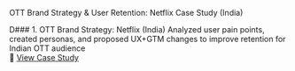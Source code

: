 OTT Brand Strategy & User Retention: Netflix Case Study (India)

D### 1. OTT Brand Strategy: Netflix (India)
Analyzed user pain points, created personas, and proposed UX+GTM changes to improve retention for Indian OTT audience  
📄 [View Case Study](https://docs.google.com/presentation/d/1pYUHd2sP_K66aieU89TNklZtA6ZyvdhcKuVewMNHg8U/edit?slide=id.ge1f18fb453_1_1#slide=id.ge1f18fb453_1_1)




